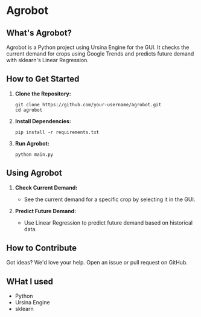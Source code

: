 # Agrobot 

## What's Agrobot?
Agrobot is a Python project using Ursina Engine for the GUI. It checks the current demand for crops using Google Trends and predicts future demand with sklearn's Linear Regression.

## How to Get Started
1. **Clone the Repository:**
   ```
   git clone https://github.com/your-username/agrobot.git
   cd agrobot
   ```

2. **Install Dependencies:**
   ```
   pip install -r requirements.txt
   ```

3. **Run Agrobot:**
   ```
   python main.py
   ```


## Using Agrobot
1. **Check Current Demand:**
   - See the current demand for a specific crop by selecting it in the GUI.

2. **Predict Future Demand:**
   - Use Linear Regression to predict future demand based on historical data.

## How to Contribute
Got ideas? We'd love your help. Open an issue or pull request on GitHub.

## WHat I used
- Python
- Ursina Engine
- sklearn
